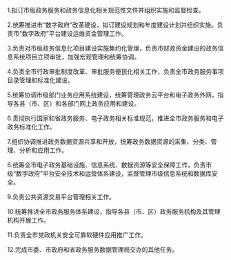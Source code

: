 1.拟订市级政务服务和政务信息化相关规范性文件并组织实施和监督检查。

2.统筹推进市“数字政府”改革建设，拟订建设规划和年度建设计划并组织实施。负责市“数字政府”平台建设运维资金管理工作。

3.负责对市级政务信息化项目建设实施集约化管理，负责市财政资金建设的政务信息系统项目立项审批，加强宏观管理和统筹协调。

4.负责全市行政审批制度改革、审批服务便民化相关工作，负责全市政务服务事项目录管理和标准化建设。

5.统筹协调市级部门业务应用系统建设，统筹管理政务云平台和电子政务外网，指导各县（市、区）和各部门网上政务应用和建设。

6.贯彻执行国家和省政务服务、电子政务相关标准规范，推进全市政务服务和电子政务标准化工作。

7.组织协调推进政务数据资源共享和开放，统筹政务数据资源的采集、分类、管理、分析和应用工作。

8.统筹全市电子政务基础设施、信息系统、数据资源等安全保障工作，负责市级“数字政府”平台安全技术和运营体系建设，监督管理市级信息系统和数据库安全。

9.负责公共资源交易平台管理相关工作。

10.统筹推进全市政务服务体系建设，指导各县（市、区）政务服务机构及其管理机构开展工作。

11.负责全市党政机关安全可靠软硬件应用推广工作。

12.完成市委、市政府和省政务服务数据管理局交办的其他任务。